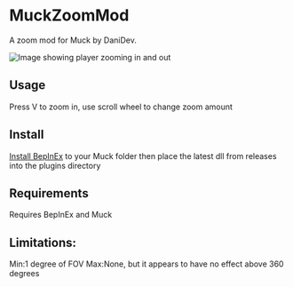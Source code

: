 # MuckZoomMod
A zoom mod for Muck by DaniDev.

![Image showing player zooming in and out](/images/Peek)

## Usage
Press V to zoom in, use scroll wheel to change zoom amount

## Install
[Install BepInEx](https://docs.bepinex.dev/master/articles/user_guide/installation/index.html?tabs=tabid-win) to your Muck folder then place the latest dll from releases into the plugins directory

## Requirements
Requires BepInEx and Muck

## Limitations:
Min:1 degree of FOV
Max:None, but it appears to have no effect above 360 degrees

